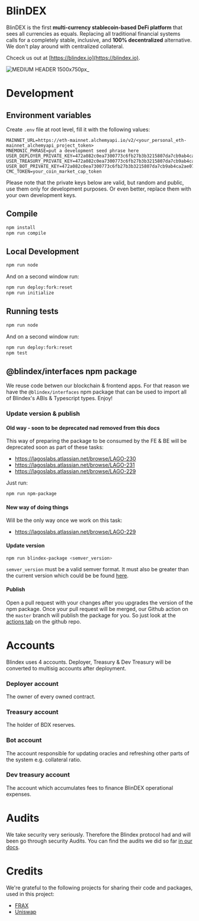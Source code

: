 # BlinDEX

BlinDEX is the first **multi-currency stablecoin-based DeFi platform** that sees all currencies as equals.
Replacing all traditional financial systems calls for a completely stable, inclusive, and **100% decentralized** alternative. We don't play around with centralized collateral.

Chceck us out at [https://blindex.io](https://blindex.io).

![MEDIUM HEADER 1500x750px_](https://user-images.githubusercontent.com/1577655/147810830-1b200126-47d1-4a78-a95a-45a8c8a105cc.png)


# Development

## Environment variables

Create `.env` file at root level, fill it with the following values:

```
MAINNET_URL=https://eth-mainnet.alchemyapi.io/v2/<your_personal_eth-mainnet_alchemyapi_project_token>
MNEMONIC_PHRASE=put a development seed phrase here
USER_DEPLOYER_PRIVATE_KEY=472a082c0ea7300773c6fb27b3b3215807da7cb9ab4ca2ae0763eb5deb10725d
USER_TREASURY_PRIVATE_KEY=472a082c0ea7300773c6fb27b3b3215807da7cb9ab4ca2ae0763eb5deb10725d
USER_BOT_PRIVATE_KEY=472a082c0ea7300773c6fb27b3b3215807da7cb9ab4ca2ae0763eb5deb10725d
CMC_TOKEN=your_coin_market_cap_token
```

Please note that the private keys below are valid, but random and public, use them only for development purposes. Or even better, replace them with your own development keys.

## Compile

```bash
npm install
npm run compile
```

## Local Development

```bash
npm run node
```

And on a second window run:

```bash
npm run deploy:fork:reset
npm run initialize
```

## Running tests

```bash
npm run node
```

And on a second window run:

```bash
npm run deploy:fork:reset
npm test
```

## @blindex/interfaces npm package

We reuse code betwen our blockchain & frontend apps. For that reason we have the `@blindex/interfaces` npm package that can be used to import all of Blindex's ABIs & Typescript types.
Enjoy!

### Update version & publish

#### Old way - soon to be deprecated nad removed from this docs

This way of preparing the package to be consumed by the FE & BE will be deprecated soon as part of these tasks:

- https://lagoslabs.atlassian.net/browse/LAGO-230
- https://lagoslabs.atlassian.net/browse/LAGO-231
- https://lagoslabs.atlassian.net/browse/LAGO-229

Just run:

```bash
npm run npm-package
```

#### New way of doing things

Will be the only way once we work on this task:

- https://lagoslabs.atlassian.net/browse/LAGO-229

#### Update version

```bash
npm run blindex-package <semver_version>
```

`semver_version` must be a valid semver format. It must also be greater than the current version which could be be found [here](./@blindex/interfaces/package.json).

#### Publish

Open a pull request with your changes after you upgrades the version of the npm package.
Once your pull request will be merged, our Github action on the `master` branch will publish the package for you. So just look at the [actions tab](https://github.com/BlindexDAO/BlinDEX/actions) on the github repo.

# Accounts

Blindex uses 4 accounts. Deployer, Treasury & Dev Treasury will be converted to multisig accounts after deployment.

### Deployer account

The owner of every owned contract.

### Treasury account

The holder of BDX reserves.

### Bot account

The account responsible for updating oracles and refreshing other parts of the system e.g. collateral ratio.

### Dev treasury account

The account which accumulates fees to finance BlinDEX operational expenses.

# Audits

We take security very seriously. Therefore the Blindex protocol had and will been go through security Audits.
You can find the audits we did so far [in our docs](https://docs.blindex.io/audits).

# Credits

We're grateful to the following projects for sharing their code and packages, used in this project:

- [FRAX](https://github.com/FraxFinance/frax-solidity)
- [Uniswap](https://github.com/Uniswap/v2-core)
